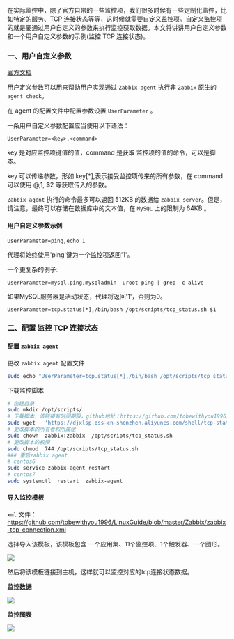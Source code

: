 在实际监控中，除了官方自带的一些监控项，我们很多时候有一些定制化监控，比如特定的服务、TCP 连接状态等等，这时候就需要自定义监控项。自定义监控项的就是要通过用户自定义的参数来执行监控获取数据。本文将讲讲用户自定义参数和一个用户自定义参数的示例(监控 TCP 连接状态)。

###  一、用户自定义参数

[官方文档](https://www.zabbix.com/documentation/4.0/zh/manual/config/items/userparameters)

用户定义参数可以用来帮助用户实现通过 `Zabbix agent` 执行非 `Zabbix` 原生的 `agent check`。

在 agent 的配置文件中配置参数设置 `UserParameter` 。

一条用户自定义参数配置应当使用以下语法：

```
UserParameter=<key>,<command>
```

key 是对应监控项键值的值，command 是获取 监控项的值的命令，可以是脚本。

key 可以传递参数，形如 key[*],表示接受监控项传来的所有参数，在 command 可以使用 $@,$1, $2 等获取传入的参数。

`Zabbix agent` 执行的命令最多可以返回 512KB 的数据给 `zabbix server`。但是，请注意，最终可以存储在数据库中的文本值，在 `MySQL` 上的限制为 64KB 。

#### 用户自定义参数示例

```
UserParameter=ping,echo 1
```

代理将始终使用'ping'键为一个监控项返回'1'。

一个更复杂的例子:

```
UserParameter=mysql.ping,mysqladmin -uroot ping | grep -c alive
```

如果MySQL服务器是活动状态，代理将返回'1'，否则为0。

```
UserParameter=tcp.status[*],/bin/bash /opt/scripts/tcp_status.sh $1
```



### 二、配置 监控 TCP 连接状态

#### 配置 `zabbix agent`

更改 `zabbix agent` 配置文件

```bash
sudo echo "UserParameter=tcp.status[*],/bin/bash /opt/scripts/tcp_status.sh \$1 "  >>/etc/zabbix/zabbix_agentd.conf
```

下载监控脚本

```bash
# 创建目录
sudo mkdir /opt/scripts/
# 下载脚本，该链接有时间期限，github地址：https://github.com/tobewithyou1996/LinuxGuide/tree/master/Shell
sudo wget   'https://djxlsp.oss-cn-shenzhen.aliyuncs.com/shell/tcp-status.sh?OSSAccessKeyId=LTAI8hlsoWKOIPS8&Expires=1561404848&Signature=Si3RT4GdkEVKHrIgR7UaayPYcdU%3D' -O /opt/scripts/tcp_status.sh
# 更改脚本的所有者和所属组
sudo chown  zabbix:zabbix  /opt/scripts/tcp_status.sh
# 更改脚本的权限
sudo chmod  744 /opt/scripts/tcp_status.sh
### 重启zabbix agent
# centos6
sudo service zabbix-agent restart  
# centos7
sudo systemctl  restart  zabbix-agent
```

#### 导入监控模板

`xml` 文件： https://github.com/tobewithyou1996/LinuxGuide/blob/master/Zabbix/zabbix-tcp-connection.xml

选择导入该模板，该模板包含 一个应用集、11个监控项、1个触发器、一个图形。

![](https://djxblog.oss-cn-shenzhen.aliyuncs.com/picture/Zabbix/zabbix_tcp_%E7%9B%91%E6%8E%A7_%E6%A8%A1%E6%9D%BF.png)

然后将该模板链接到主机，这样就可以监控对应的tcp连接状态数据。

**监控数据**

![](https://djxblog.oss-cn-shenzhen.aliyuncs.com/picture/Zabbix/zabbix_mointer_tcp_data.png)

**监控图表**

![](https://djxblog.oss-cn-shenzhen.aliyuncs.com/picture/Zabbix/zabbix_mointer_tcp_pic.png)

